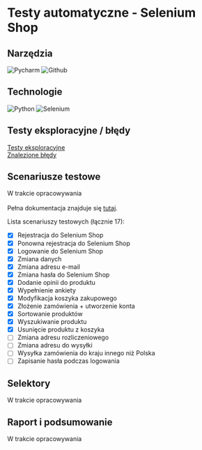 # Testy automatyczne - Selenium Shop

## Narzędzia
<img alt="Pycharm" src="https://img.shields.io/badge/PyCharm-000000.svg?&style=for-the-badge&logo=PyCharm&logoColor=white"/> <img alt="Github" src="https://img.shields.io/badge/GitHub-100000?style=for-the-badge&logo=github&logoColor=white"/> 

## Technologie
<img alt="Python" src="https://img.shields.io/badge/Python-FFD43B?style=for-the-badge&logo=python&logoColor=blue"/> <img alt="Selenium" src="https://img.shields.io/badge/Selenium-43B02A?style=for-the-badge&logo=Selenium&logoColor=white"/>
<a name='tasks'></a>

## Testy eksploracyjne / błędy
[Testy eksploracyjne](https://github.com/rkarolina/selenium_shop/blob/main/Exploratory%20Tests.md) <br>
[Znalezione błędy](https://1drv.ms/x/s!AiWhhxI_zHSDgtohoV7kO9H5W4FT4w?e=5MbF6N)

## Scenariusze testowe
W trakcie opracowywania <br><br>
Pełna dokumentacja znajduje się
[tutaj](https://1drv.ms/x/s!AiWhhxI_zHSDgtoizwYLb_fSpq5lEQ?e=qoiBuk).

Lista scenariuszy testowych (łącznie 17):
- [x] Rejestracja do Selenium Shop 
- [x] Ponowna rejestracja do Selenium Shop 
- [x] Logowanie do Selenium Shop 
- [x] Zmiana danych
- [x] Zmiana adresu e-mail
- [x] Zmiana hasła do Selenium Shop
- [x] Dodanie opinii do produktu 
- [x] Wypełnienie ankiety
- [x] Modyfikacja koszyka zakupowego
- [x] Złożenie zamówienia + utworzenie konta
- [x] Sortowanie produktów 
- [x] Wyszukiwanie produktu
- [x] Usunięcie produktu z koszyka
- [ ] Zmiana adresu rozliczeniowego
- [ ] Zmiana adresu do wysyłki
- [ ] Wysyłka zamówienia do kraju innego niż Polska
- [ ] Zapisanie hasła podczas logowania

## Selektory
W trakcie opracowywania

## Raport i podsumowanie
W trakcie opracowywania